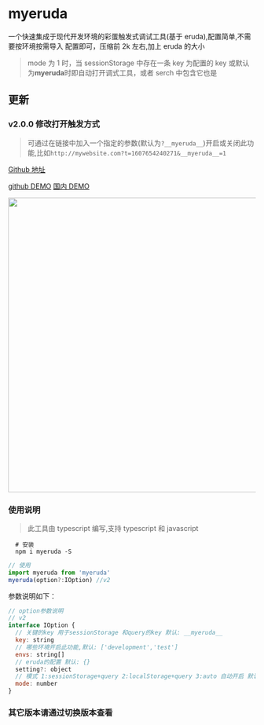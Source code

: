 <!--
 * @Author: your name
 * @Date: 2019-11-04 20:38:33
 * @LastEditTime: 2019-11-12 00:45:11
 * @LastEditors: Please set LastEditors
 * @Description: In User Settings Edit
 * @FilePath: /src/github.com/blackmady/myeruda/README.md
 -->

# myeruda

一个快速集成于现代开发环境的彩蛋触发式调试工具(基于 eruda),配置简单,不需要按环境按需导入
配置即可，压缩前 2k 左右,加上 eruda 的大小

> mode 为 1 时，当 sessionStorage 中存在一条 key 为配置的 key 或默认为**myeruda**时即自动打开调式工具，或者 serch 中包含它也是

## 更新

### v2.0.0 修改打开触发方式

> 可通过在链接中加入一个指定的参数(默认为`?__myeruda__`)开启或关闭此功能,比如`http://mywebsite.com?t=1607654240271&__myeruda__=1`

[Github 地址](https://github.com/blackmady/myeruda)

[github DEMO](https://blackmady.github.io/myeruda/)
[国内 DEMO](http://none.gitee.io/myeruda/)

<!-- ## <img src="./v1.3.1.png" height="100"/> -->

<!-- <img src="./v1.2.2.png" height="600"/> -->
<img src="./v2.0.0.png" height="600"/>

### 使用说明

> 此工具由 typescript 编写,支持 typescript 和 javascript

```shell
  # 安装
  npm i myeruda -S
```

```javascript
// 使用
import myeruda from 'myeruda'
myeruda(option?:IOption) //v2
```

参数说明如下：

```javascript
// option参数说明
// v2
interface IOption {
  // 关键的key 用于sessionStorage 和query的key 默认: __myeruda__
  key: string
  // 哪些环境开启此功能,默认: ['development','test']
  envs: string[]
  // eruda的配置 默认: {}
  setting?: object
  // 模式 1:sessionStorage+query 2:localStorage+query 3:auto 自动开启 默认: 1
  mode: number
}
```

### 其它版本请通过切换版本查看
